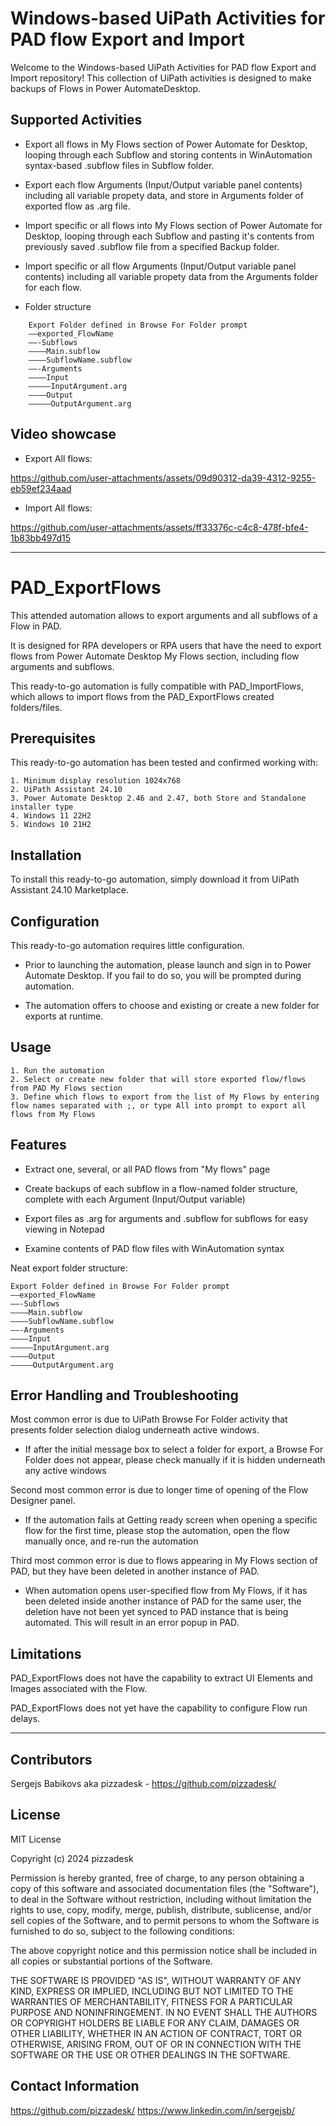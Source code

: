 # Windows-based UiPath Activities for PAD flow Export and Import

Welcome to the Windows-based UiPath Activities for PAD flow Export and Import repository! This collection of UiPath activities is designed to make backups of Flows in Power AutomateDesktop.
  

## Supported Activities

-  Export all flows in My Flows section of Power Automate for Desktop, looping through each Subflow and storing contents in WinAutomation syntax-based .subflow files in Subflow folder.

-  Export each flow Arguments (Input/Output variable panel contents) including all variable propety data, and store in Arguments folder of exported flow as .arg file.
  
-  Import specific or all flows into My Flows section of Power Automate for Desktop, looping through each Subflow and pasting it's contents from previously saved .subflow file from a specified Backup folder.
  
-  Import specific or all flow Arguments (Input/Output variable panel contents) including all variable propety data from the Arguments folder for each flow.

-  Folder structure

```plaintext
    Export Folder defined in Browse For Folder prompt
    ——exported_FlowName
    ——-Subflows
    ————Main.subflow
    ————SubflowName.subflow
    ——-Arguments
    ————Input
    —————InputArgument.arg
    ————Output
    —————OutputArgument.arg
```

## Video showcase

-  Export All flows:

https://github.com/user-attachments/assets/09d90312-da39-4312-9255-eb59ef234aad

-  Import All flows:

https://github.com/user-attachments/assets/ff33376c-c4c8-478f-bfe4-1b83bb497d15
___________________________________



# PAD_ExportFlows

This attended automation allows to export arguments and all subflows of a Flow in PAD.

It is designed for RPA developers or RPA users that have the need to export flows from Power Automate Desktop My Flows section, including flow arguments and subflows.

This ready-to-go automation is fully compatible with PAD_ImportFlows, which allows to import flows from the PAD_ExportFlows created folders/files.


## Prerequisites

This ready-to-go automation has been tested and confirmed working with: 

    1. Minimum display resolution 1024x768
    2. UiPath Assistant 24.10
    3. Power Automate Desktop 2.46 and 2.47, both Store and Standalone installer type
    4. Windows 11 22H2
    5. Windows 10 21H2

## Installation

To install this ready-to-go automation, simply download it from UiPath Assistant 24.10 Marketplace.

## Configuration

This ready-to-go automation requires little configuration.

- Prior to launching the automation, please launch and sign in to Power Automate Desktop. If you fail to do so, you will be prompted during automation. 

- The automation offers to choose and existing or create a new folder for exports at runtime.
## Usage

    1. Run the automation
    2. Select or create new folder that will store exported flow/flows from PAD My Flows section
    3. Define which flows to export from the list of My Flows by entering flow names separated with ;, or type All into prompt to export all flows from My Flows
## Features

- Extract one, several, or all PAD flows from "My flows" page

- Create backups of each subflow in a flow-named folder structure, complete with each Argument (Input/Output variable)

- Export files as .arg for arguments and .subflow for subflows for easy viewing in Notepad

- Examine contents of PAD flow files with WinAutomation syntax

Neat export folder structure:

    Export Folder defined in Browse For Folder prompt
    ——exported_FlowName
    ——-Subflows
    ————Main.subflow
    ————SubflowName.subflow
    ——-Arguments
    ————Input
    —————InputArgument.arg
    ————Output
    —————OutputArgument.arg
## Error Handling and Troubleshooting

Most common error is due to UiPath Browse For Folder activity that presents folder selection dialog underneath active windows.

-   If after the initial message box to select a folder for export, a Browse For Folder does not appear, please check manually if it is hidden underneath any active windows

Second most common error is due to longer time of opening of the Flow Designer panel.

-   If the automation fails at Getting ready screen when opening a specific flow for the first time, please stop the automation, open the flow manually once, and re-run the automation

Third most common error is due to flows appearing in My Flows section of PAD, but they have been deleted in another instance of PAD.

-   When automation opens user-specified flow from My Flows, if it has been deleted inside another instance of PAD for the same user, the deletion have not been yet synced to PAD instance that is being automated. This will result in an error popup in PAD. 
## Limitations

PAD_ExportFlows does not have the capability to extract UI Elements and Images associated with the Flow.

PAD_ExportFlows does not yet have the capability to configure Flow run delays.



___________________________________

## Contributors

Sergejs Babikovs aka pizzadesk - https://github.com/pizzadesk/
## License

MIT License

Copyright (c) 2024 pizzadesk

Permission is hereby granted, free of charge, to any person obtaining a copy
of this software and associated documentation files (the "Software"), to deal
in the Software without restriction, including without limitation the rights
to use, copy, modify, merge, publish, distribute, sublicense, and/or sell
copies of the Software, and to permit persons to whom the Software is
furnished to do so, subject to the following conditions:

The above copyright notice and this permission notice shall be included in all
copies or substantial portions of the Software.

THE SOFTWARE IS PROVIDED "AS IS", WITHOUT WARRANTY OF ANY KIND, EXPRESS OR
IMPLIED, INCLUDING BUT NOT LIMITED TO THE WARRANTIES OF MERCHANTABILITY,
FITNESS FOR A PARTICULAR PURPOSE AND NONINFRINGEMENT. IN NO EVENT SHALL THE
AUTHORS OR COPYRIGHT HOLDERS BE LIABLE FOR ANY CLAIM, DAMAGES OR OTHER
LIABILITY, WHETHER IN AN ACTION OF CONTRACT, TORT OR OTHERWISE, ARISING FROM,
OUT OF OR IN CONNECTION WITH THE SOFTWARE OR THE USE OR OTHER DEALINGS IN THE
SOFTWARE.
## Contact Information

https://github.com/pizzadesk/
https://www.linkedin.com/in/sergejsb/
